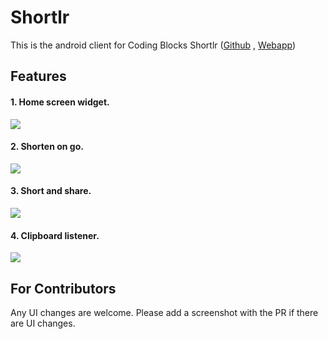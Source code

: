 # Shortlr

This is the android client for Coding Blocks Shortlr ([Github](https://github.com/coding-blocks/shortlr) , [Webapp](https://cb.lk/admin))

## Features

#### 1. Home screen widget.

![](https://github.com/coding-blocks/shortlr_android_app/blob/master/Widget%20demo.gif)

#### 2. Shorten on go.

![](https://github.com/coding-blocks/shortlr_android_app/blob/master/Shorten%20activity.gif)

#### 3. Short and share.

![](https://github.com/coding-blocks/shortlr_android_app/blob/master/Short%20and%20share.gif)

#### 4. Clipboard listener.

![](https://github.com/coding-blocks/shortlr_android_app/blob/master/Shorten%20window.gif)

## For Contributors

Any UI changes are welcome. Please add a screenshot with the PR if there are UI changes.